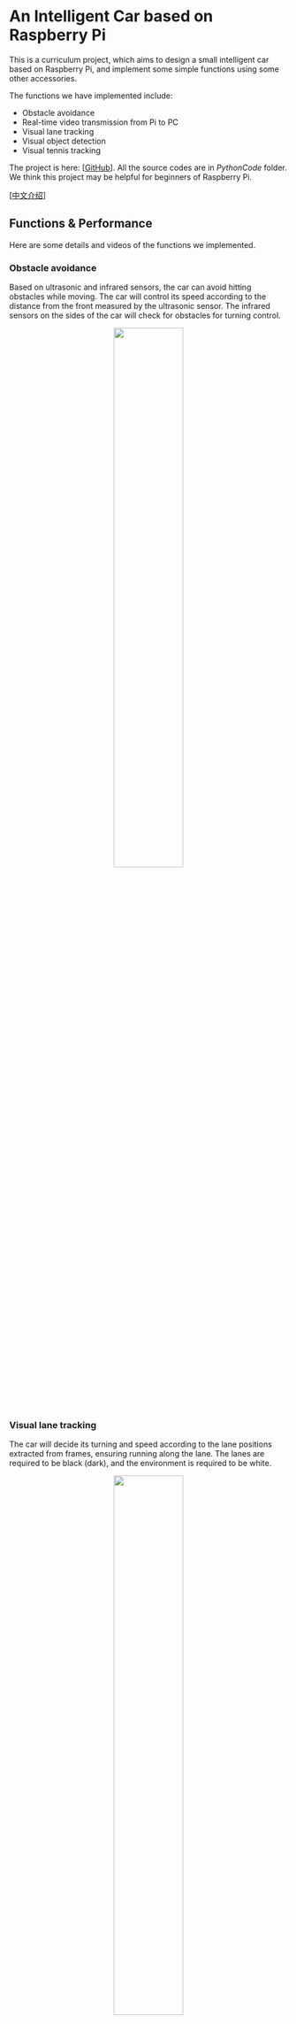# An Intelligent Car based on Raspberry Pi

This is a curriculum project, which aims to design a small intelligent car based on Raspberry Pi, and implement some simple functions using some other accessories.

The functions we have implemented include:

* Obstacle avoidance
* Real-time video transmission from Pi to PC
* Visual lane tracking
* Visual object detection
* Visual tennis tracking

The project is here: [[GitHub](https://github.com/Mingrui-Yu/RaspberryCar)]. All the source codes are in *PythonCode* folder. We think this project may be helpful for beginners of Raspberry Pi.

[[中文介绍](https://www.cnblogs.com/MingruiYu/p/12184953.html)]

## Functions & Performance

Here are some details and videos of the functions we implemented.

### Obstacle avoidance

Based on ultrasonic and infrared sensors, the car can avoid hitting obstacles while moving. The car will control its speed according to the distance from the front measured by the ultrasonic sensor. The infrared sensors on the sides of the car will check for obstacles for turning control.

<div align=center><img src="https://raw.githubusercontent.com/Mingrui-Yu/RaspberryCar/master/doc/obstacle_avoidance.gif" width = "50%" /></div>


### Visual lane tracking

The car will decide its turning and speed according to the lane positions extracted from frames, ensuring running along the lane. The lanes are required to be black (dark), and the environment is required to be white.

<div align=center><img src="https://raw.githubusercontent.com/Mingrui-Yu/RaspberryCar/master/doc/lane_tracking.gif" width = "50%" /></div>

<div align=center><img src="https://raw.githubusercontent.com/Mingrui-Yu/RaspberryCar/master/doc/lane_tracking2.gif" width = "50%" /></div>


### Visual object detection

The car will detect and recognize the objects in the frames. Tensorflow Object Detection API is called and the pre-trained SSDLite model is utilized for implementation. This is running on  Raspberry Pi, so the FPS is only around 0.8/s.

<div align=center><img src="https://raw.githubusercontent.com/Mingrui-Yu/RaspberryCar/master/doc/object_detection.gif" width="50%" /></div>


### Visual tennis tracking

The car will track the moving tennis ball and keep a certain distance. We first apply Hough circle detection to find the potential positions of the ball, and than transfer the image to HSV domain to confirm the final position by color.

<div align=center><img src="https://i.loli.net/2019/10/31/SpHzE7MBRfkr5aN.gif" width="50%" /></div>